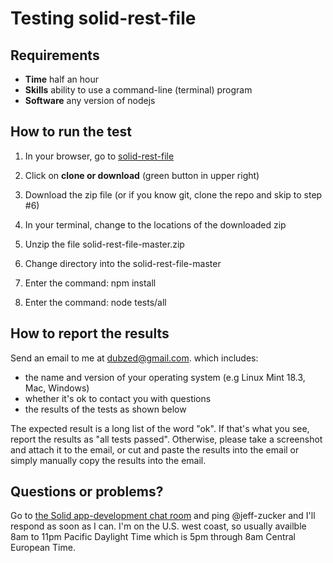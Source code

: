 # Testing solid-rest-file

## Requirements

 * **Time**     half an hour
 * **Skills**   ability to use a command-line (terminal) program
 * **Software** any version of nodejs

## How to run the test

  1. In your browser, go to [solid-rest-file](https://github.com/jeff-zucker/solid-rest-file)

  2. Click on **clone or download** (green button in upper right)

  3. Download the zip file (or if you know git, clone the repo and skip to step #6)

  4. In your terminal, change to the locations of the downloaded zip

  5. Unzip the file solid-rest-file-master.zip

  6. Change directory into the solid-rest-file-master

  7. Enter the command: npm install

  8. Enter the command: node tests/all

## How to report the results


Send an email to me at dubzed@gmail.com. which includes:

  * the name and version of your operating system (e.g Linux Mint 18.3, Mac, Windows)
  * whether it's ok to contact you with questions
  * the results of the tests as shown below

The expected result is a long list of the word "ok".  If that's what you
see, report the results as "all tests passed".  Otherwise, please take a 
screenshot and attach it to the email, or cut and paste the results into 
the email or simply manually copy the results into the email.

## Questions or problems?

Go to [the Solid app-development chat room](https://gitter.im/solid/app-development)
and ping @jeff-zucker and I'll respond as soon as I can.  I'm on the U.S. west coast,
so usually availble 8am to 11pm Pacific Daylight Time which is 5pm through 8am Central
European Time.

